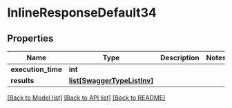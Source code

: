 # InlineResponseDefault34

## Properties
Name | Type | Description | Notes
------------ | ------------- | ------------- | -------------
**execution_time** | **int** |  | 
**results** | [**list[SwaggerTypeListInv]**](SwaggerTypeListInv.md) |  | 

[[Back to Model list]](../README.md#documentation-for-models) [[Back to API list]](../README.md#documentation-for-api-endpoints) [[Back to README]](../README.md)

